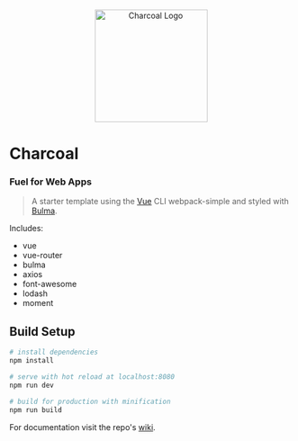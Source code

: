 <p align="center">
    <br>
    <img width="200" src="https://raw.githubusercontent.com/setholito/charcoal/master/src/assets/charcoal-logo.png" alt="Charcoal Logo">
    <br>
</p>

# Charcoal
### Fuel for Web Apps

> A starter template using the [Vue](http://vuejs.org/) CLI webpack-simple and styled with [Bulma](http://bulma.io/).

Includes:
* vue
* vue-router
* bulma
* axios
* font-awesome
* lodash
* moment

## Build Setup

``` bash
# install dependencies
npm install

# serve with hot reload at localhost:8080
npm run dev

# build for production with minification
npm run build
```

For documentation visit the repo's [wiki](/setholito/charcoal/wiki).